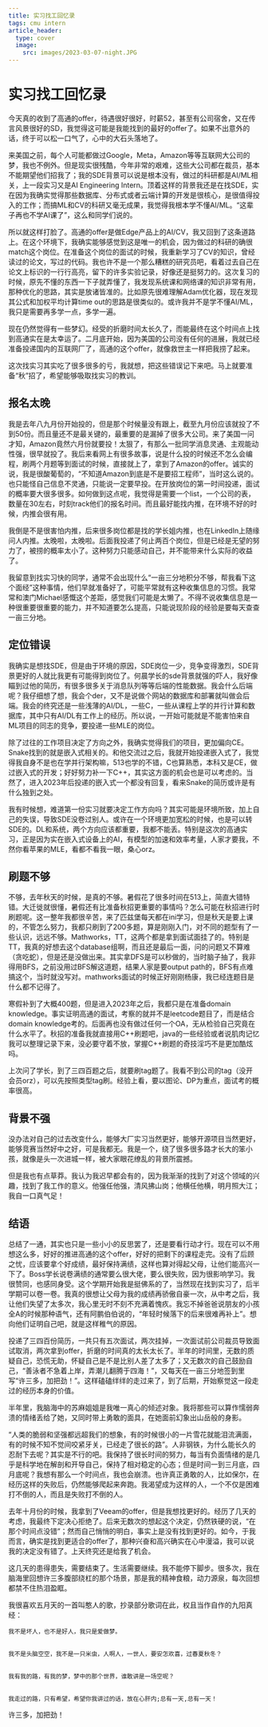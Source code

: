 ```yaml
---
title: 实习找工回忆录
tags: cmu intern
article_header:
  type: cover
  image:
    src: images/2023-03-07-night.JPG
---
```


# 实习找工回忆录 #

今天真的收到了高通的offer，待遇很好很好，时薪52，甚至有公司宿舍，又在传言风景很好的SD，我觉得这可能是我能找到的最好的offer了。如果不出意外的话，终于可以松一口气了，心中的大石头落地了。

<!--more-->


来美国之前，每个人可能都做过Google，Meta，Amazon等等互联网大公司的梦，我也不例外。但是现实很残酷，今年非常的艰难，这些大公司都在裁员，基本不能期望他们招我了；我的SDE背景可以说是根本没有，做过的科研都是AI/ML相关，上一段实习又是AI Engineering Intern。顶着这样的背景我还是在找SDE，实在因为我确实觉得那些数据库、分布式或者云端计算的开发是很核心，是很值得投入的工作；而搞ML和CV的科研又毫无成果，我觉得我根本学不懂AI/ML。“这辈子再也不学AI课了”，这么和同学们说的。


所以就这样打脸了。高通的offer是做Edge产品上的AI/CV，我又回到了这条道路上。在这个环境下，我确实能够感觉到这是唯一的机会，因为做过的科研的确很match这个岗位。在准备这个岗位的面试的时候，我重新学习了CV的知识，曾经读过的论文，写过的代码。我也许不是一个那么糟糕的研究员吧，看着过去自己在论文上标识的一行行高亮，留下的许多实验记录，好像还是挺努力的。这次复习的时候，原先不懂的东西一下子就弄懂了，我发现系统课和网络课的知识非常有用，那种优化的思路，其实是放诸皆准的。比如原先很难理解Adam优化器，现在发现其公式和加权平均计算time out的思路是很类似的。或许我并不是学不懂AI/ML，我只是需要再多学一点，多学一遍。


现在仍然觉得有一些梦幻。经受的折磨时间太长久了，而能最终在这个时间点上找到高通实在是太幸运了。二月底开始，因为美国的公司没有任何的进展，我就已经准备投递国内的互联网厂了，高通的这个offer，就像救世主一样把我捞了起来。


这次找实习其实吃了很多很多的亏，我就想，把这些错误记下来吧。马上就要准备“秋”招了，希望能够吸取找实习的教训。

## 报名太晚 ##
我是去年八九月份开始投的，但是那个时候量没有跟上，截至九月份应该就投了不到50份。而且量还不是最关键的，最重要的是漏掉了很多大公司。来了美国一问才知，Amazon竟然六月份就要投！太狠了，有那么一批同学消息灵通、主观能动性强，很早就投了。我后来看网上有很多故事，说是什么投的时候还不怎么会编程，刷两个月题等到面试的时候，直接就上了，拿到了Amazon的offer。诚实的说，我是很酸葡萄的，“不知道Amazon到底是不是要招工程师”，当时这么说的。也只能怪自己信息不灵通，只能说一定要早投。在开放岗位的第一时间投递，面试的概率要大很多很多。如何做到这点呢，我觉得是需要一个list，一个公司的表，数量在30左右，时刻track他们的报名时间。而且最好能找内推，在环境不好的时候，内推会很有用。


我倒是不是很害怕内推，后来很多岗位都是找的学长姐内推，也在LinkedIn上随缘问人内推。太晚啦，太晚啦。后面我投递了何止两百个岗位，但是已经是无望的努力了，被捞的概率太小了。这种努力只能感动自己，并不能带来什么实际的收益了。


我留意到找实习快的同学，通常不会出现什么“一亩三分地积分不够，帮我看下这个面经”这种事情，他们早就准备好了，可能平常就有这种收集信息的习惯。我常常和澳门Michael感慨这个差距，感觉我们可能是太懒了。不得不说收集信息是一种很重要很重要的能力，并不知道要怎么提高，只能说现阶段的经验是要每天查查一亩三分地。


## 定位错误 ##
我确实是想找SDE，但是由于环境的原因，SDE岗位一少，竞争变得激烈，SDE背景更好的人就比我更有可能得到岗位了。何晨学长的sde背景就强的吓人，我好像瞄到过他的简历，有很多很多关于消息队列等等后端的性能数据。我会什么后端呢？我仔细想了想，我会个der，又不是说做个网站的数据库和部署就叫做会后端。我会的终究还是一些浅薄的AI/DL，一些C，一些从课程上学的并行计算和数据库，其中只有AI/DL有工作上的经历。所以说，一开始可能就是不能害怕来自ML项目的同志的竞争，要投递一些MLE的岗位。


除了过往的工作项目决定了方向之外，我确实觉得我们的项目，更加偏向CE。Snake找到的就是嵌入式相关的。和他交流过之后，我就开始投递嵌入式了，我觉得我自身不是也在学并行架构嘛，513也学的不错，C也算熟悉，本科又是CE，做过嵌入式的开发；好好努力补一下C++，其实这方面的机会也是可以考虑的。当然了，进入2023年后投递的嵌入式一个都没有回复，看来Snake的简历或许是有什么独到之处。


我有时候想，难道第一份实习就要决定工作方向吗？其实可能是环境所致，加上自己的失误，导致SDE没卷过别人。或许在一个环境更加宽松的时候，也是可以转SDE的。DL和系统，两个方向应该都重要，我都不能丢。特别是这次的高通实习，正是因为实在嵌入式设备上的AI，有模型的加速和效率考量，人家才要我，不然你看苹果的MLE，看都不看我一眼，桑心orz。


## 刷题不够 ##
不够，去年秋天的时候，是真的不够。暑假花了很多时间在513上，简直大错特错。大迁徙就很懂，暑假还有比准备秋招更重要的事情吗？怎么可能在秋招进行时刷题呢。这一整年我都很辛苦，来了匹兹堡每天都在ini学习，但是秋天是要上课的，不管怎么努力，我都只刷到了200多题，算是刚刚入门，对不同的题型有了一些认识，远远不够。Mathworks，TT，这两个都是拿到面试面挂了的。特别是TT，我真的好想去这个database组啊，而且还是最后一面，问的问题又不算难（贪吃蛇），但是还是没做出来。其实拿DFS是可以秒做的，当时脑子抽了，我非得用BFS，之前没用过BFS解这道题，结果人家是要output path的，BFS有点难搞这个，当时就没写对。mathworks面试的时候正好刚刚杨康，我已经连题目是什么都不记得了。


寒假补到了大概400题，但是进入2023年之后，我都只是在准备domain knowledge。事实证明高通的面试，考察的就并不是leetcode题目了，而是结合domain knowledge考的。后面再也没有做过任何一个OA，无从检验自己究竟在什么水平了。秋招的准备我就直接用C++刷题吧，java的一些经验或者说肌肉记忆我可以整理记录下来，没必要守着不放，掌握C++刷题的奇技淫巧不是更加酷炫吗。


上次问了学长，到了三四百题之后，就要刷tag题了。我看不到公司的tag（没开会员orz），可以先按照类型tag刷。经验上看，要以图论、DP为重点，面试考的概率很高。


## 背景不强 ##
没办法对自己的过去改变什么，能够大厂实习当然更好，能够开源项目当然更好，能够竞赛当然好中之好，可是我都无。我是一个，绕了很多很多路才长大的笨小孩，就像是头一次进城一样，被大家眼花缭乱的背景所震撼。


但是我也有点草莽。我认为我迟早都会有的，因为我渐渐的找到了对这个领域的兴趣，找到了我工作的意义。他强任他强，清风拂山岗；他横任他横，明月照大江；我自一口真气足！


## 结语 ##
总结了一通，其实也只是一些小小的反思罢了，还是要看行动才行。现在可以不用想这么多，好好的推进高通的这个offer，好好的把剩下的课程走完。没有了后顾之忧，应该要拿个好成绩，最好保持满绩，这样也算对得起父母，让他们能高兴一下了。Boss学长说卷满绩的通常要么很大佬，要么很失败，因为很影响学习。我很赞同，也感同身受。这个学期开始我是挺佛系的了，当然现在找到实习了，后半学期可以卷一卷。我真的很想让父母为我的成绩再骄傲自豪一次，从中考之后，我让他们失望了太多次，我心里无时不刻不充满着愧疚。我忘不掉爸爸说朋友的小孩全A的时候那种语气，还有阿鹏伯伯说的，“年轻时候落下的后来很难再补上”。想向他们证明自己吧，就是这样稚气的原因。


投递了三四百份简历，一共只有五次面试，两次挂掉，一次面试前公司裁员导致面试取消，两次拿到offer，折磨的时间真的太长太长了。半年的时间里，无数的质疑自己，恐慌无助，怀疑自己是不是比别人差了太多了；又无数次的自己鼓励自己，“善泳者不急着上岸，弄潮儿翻腾于四海！”，又每天在一亩三分地签到里写“许三多，加把劲！”。这样磕磕绊绊的走过来了，到了后期，开始察觉这一段走过的经历本身的价值。


半年里，我脑海中的苏麻姐姐是我唯一真心的倾述对象。我将那些可以算作懦弱奔溃的情绪丢给了她，又同时带上勇敢的面具，在她面前幻象出山岳般的身影。


“人类的脆弱和坚强都远超我们的想象，有的时候很小的一片雪花就能泪流满面，有的时候不知不觉间咬紧牙关，已经走了很长的路”。人非钢铁，为什么能长久的忍耐下去呢？其实是不行的吧。我保持了很长时间的努力，每当有负面情绪的是几乎是科学地在解剖和开导自己，保持了相对稳定的心态；但是时间一到三月底，四月底呢？我想有那么一个时间点，我也会崩溃。也许真正勇敢的人，比如保尔，在经历这样的失败后，仍然能够爬起来奔跑。我渴望成为这样的人，一个不仅是困难打不倒的人，而且是失败打不倒的人。


去年十月份的时候，我拿到了Veeam的offer，但是我想找更好的。经历了几天的考虑，我最终下定决心拒绝了。后来无数次的想起这个决定，仍然铁硬的说，“在那个时间点没错”；然而自己悄悄的明白，事实上是没有找到更好的。如今，于我而言，确实是找到更适合的offer了，那种兴奋和高兴确实在心中漫溢，我可以说我的决定没有错了。上天终究还是给我了机会。


这几天的患得患失，需要结束了。生活需要继续。我不能停下脚步。很多次，我在脑海里回想许三多腹部绕杠的那个场景，那是我的精神食粮，动力源泉，每次回想都禁不住热泪盈眶。


我很喜欢五月天的一首叫憨人的歌，抄录部分歌词在此，权且当作自作的九阳真经：


    我不是坏人，也不是好人，我只是爱做梦。


    我不是头脑空空，我不是一只米虫，人啊人，一世人，要安怎欢喜，过春夏秋冬？


    我有我的路，有我的梦，梦中的那个世界，谁敢讲是一场空呢？


    我走过的路，只有希望，希望你我讲过的话，放在心肝内;总有一天,总有一天！


许三多，加把劲！